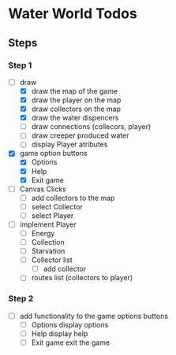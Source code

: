 # Water World Todos
## Steps
### Step 1
* [ ] draw
  * [X] draw the map of the game
  * [X] draw the player on the map
  * [X] draw collectors on the map
  * [X] draw the water dispencers
  * [ ] draw connections (collecors, player)
  * [ ] draw creeper produced water
  * [ ] display Player atributes

* [X] game option buttons
  * [X] Options
  * [X] Help
  * [X] Exit game

* [ ] Canvas Clicks
  * [ ] add collectors to the map
  * [ ] select Collector
  * [ ] select Player

* [ ] implement Player
  * [ ] Energy
  * [ ] Collection
  * [ ] Starvation
  * [ ] Collector list
    * [ ] add collector
  * [ ] routes list (collectors to player)

### Step 2
* [ ] add functionality to the game options buttons
  * [ ] Options display options
  * [ ] Help display help
  * [ ] Exit game exit the game
